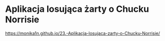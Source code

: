# Aplikacja losująca żarty o Chucku Norrisie
https://monika1n.github.io/23.-Aplikacja-losujaca-zarty-o-Chucku-Norrisie/
